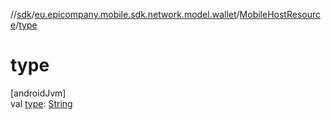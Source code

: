 //[sdk](../../../index.md)/[eu.epicompany.mobile.sdk.network.model.wallet](../index.md)/[MobileHostResource](index.md)/[type](type.md)

# type

[androidJvm]\
val [type](type.md): [String](https://kotlinlang.org/api/latest/jvm/stdlib/kotlin/-string/index.html)
